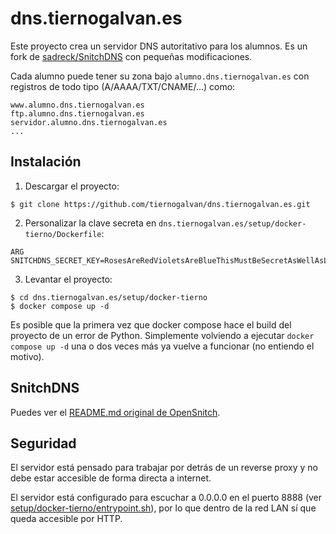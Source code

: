 # dns.tiernogalvan.es

Este proyecto crea un servidor DNS autoritativo para los alumnos. Es un fork de [sadreck/SnitchDNS](https://github.com/sadreck/SnitchDNS) con pequeñas modificaciones.


Cada alumno puede tener su zona bajo `alumno.dns.tiernogalvan.es` con registros de todo tipo (A/AAAA/TXT/CNAME/...) como:

```
www.alumno.dns.tiernogalvan.es
ftp.alumno.dns.tiernogalvan.es
servidor.alumno.dns.tiernogalvan.es
...
```

## Instalación

1. Descargar el proyecto:
```
$ git clone https://github.com/tiernogalvan/dns.tiernogalvan.es.git
```

2. Personalizar la clave secreta en `dns.tiernogalvan.es/setup/docker-tierno/Dockerfile`:
```
ARG SNITCHDNS_SECRET_KEY=RosesAreRedVioletsAreBlueThisMustBeSecretAsWellAsLongToo
```

3. Levantar el proyecto:
```
$ cd dns.tiernogalvan.es/setup/docker-tierno
$ docker compose up -d
```

Es posible que la primera vez que docker compose hace el build del proyecto de un error de Python. Simplemente volviendo a ejecutar `docker compose up -d` una o dos veces más ya vuelve a funcionar (no entiendo el motivo).

## SnitchDNS

Puedes ver el [README.md original de OpenSnitch](README-SnitchDNS.md).

## Seguridad

El servidor está pensado para trabajar por detrás de un reverse proxy y no debe estar accesible de forma directa a internet.

El servidor está configurado para escuchar a 0.0.0.0 en el puerto 8888 (ver [setup/docker-tierno/entrypoint.sh](setup/docker-tierno/entrypoint.sh)), por lo que dentro de la red LAN sí que queda accesible por HTTP.

